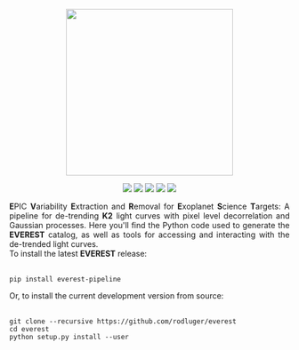 <p align="center">
  <img width = "300" src="http://staff.washington.edu/rodluger/everest/_images/everest.png"/>
</p>
<p align="center">
  <a href="https://travis-ci.org/rodluger/everest/"><img src="https://travis-ci.org/rodluger/everest.svg?branch=master"/></a>
  <a href="http://arxiv.org/abs/1607.00524"><img src="https://img.shields.io/badge/arXiv-1607.00524-blue.svg?style=flat"/></a>
  <a href="https://raw.githubusercontent.com/rodluger/everest/master/LICENSE"><img src="https://img.shields.io/badge/license-MIT-brightgreen.svg"/></a>
  <a href="http://staff.washington.edu/rodluger/everest"><img src="https://img.shields.io/badge/read-the_docs-blue.svg?style=flat"/></a>
  <a href="https://archive.stsci.edu/prepds/everest/"><img src="https://img.shields.io/badge/MAST-lightcurves-brightgreen.svg?style=flat"/></a>
</p>

<div align="justify">
<b>E</b>PIC <b>V</b>ariability <b>E</b>xtraction and <b>R</b>emoval for <b>E</b>xoplanet <b>S</b>cience <b>T</b>argets: A pipeline for de-trending <b>K2</b> light curves with pixel level decorrelation and Gaussian processes. Here you'll find the Python code used to generate the <b>EVEREST</b> catalog, as well as tools for accessing and interacting with the de-trended light curves.
<br/>
To install the latest <b>EVEREST</b> release:
<br/><br/>
<pre><code>pip install everest-pipeline</code></pre>
Or, to install the current development version from source:
<br/><br/>
<pre><code>git clone --recursive https://github.com/rodluger/everest
cd everest
python setup.py install --user</code></pre>
</div>
<br>
